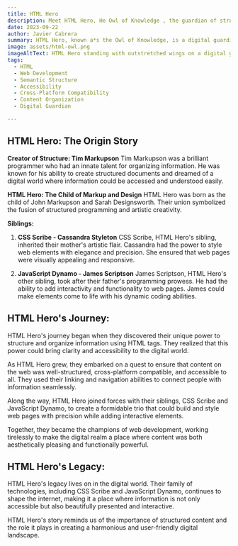 ```yaml
---
title: HTML Hero
description: Meet HTML Hero, He Owl of Knowledge , the guardian of structured content in the digital realm.
date: 2023-09-22
author: Javier Cabrera
summary: HTML Hero, known a*s the Owl of Knowledge, is a digital guardian who brings wisdom and structure to the web. With its powers of semantic structure, cross-platform compatibility, linking and navigation, content organization, and accessibility, it ensures that web content is both well-organized and accessible to all users. This hero stands for clarity, wisdom, and harmony in the digital forest.
image: assets/html-owl.png
imageAltText: HTML Hero standing with outstretched wings on a digital globe, symbolizing its global impact.
tags:
  - HTML
  - Web Development
  - Semantic Structure
  - Accessibility
  - Cross-Platform Compatibility
  - Content Organization
  - Digital Guardian

---
```


## **HTML Hero: The Origin Story**


**Creator of Structure: Tim Markupson**
Tim Markupson was a brilliant programmer who had an innate talent for organizing information. He was known for his ability to create structured documents and dreamed of a digital world where information could be accessed and understood easily.


**HTML Hero: The Child of Markup and Design**
HTML Hero was born as the child of John Markupson and Sarah Designsworth. Their union symbolized the fusion of structured programming and artistic creativity.

**Siblings:**
1. **CSS Scribe - Cassandra Styleton**
   CSS Scribe, HTML Hero's sibling, inherited their mother's artistic flair. Cassandra had the power to style web elements with elegance and precision. She ensured that web pages were visually appealing and responsive.

2. **JavaScript Dynamo - James Scriptson**
   James Scriptson, HTML Hero's other sibling, took after their father's programming prowess. He had the ability to add interactivity and functionality to web pages. James could make elements come to life with his dynamic coding abilities.

## **HTML Hero's Journey:**
HTML Hero's journey began when they discovered their unique power to structure and organize information using HTML tags. They realized that this power could bring clarity and accessibility to the digital world.

As HTML Hero grew, they embarked on a quest to ensure that content on the web was well-structured, cross-platform compatible, and accessible to all. They used their linking and navigation abilities to connect people with information seamlessly.

Along the way, HTML Hero joined forces with their siblings, CSS Scribe and JavaScript Dynamo, to create a formidable trio that could build and style web pages with precision while adding interactive elements.

Together, they became the champions of web development, working tirelessly to make the digital realm a place where content was both aesthetically pleasing and functionally powerful.

## **HTML Hero's Legacy:**
HTML Hero's legacy lives on in the digital world. Their family of technologies, including CSS Scribe and JavaScript Dynamo, continues to shape the internet, making it a place where information is not only accessible but also beautifully presented and interactive.

HTML Hero's story reminds us of the importance of structured content and the role it plays in creating a harmonious and user-friendly digital landscape.